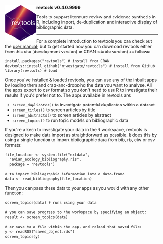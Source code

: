 <img align="left" height="120" src="https://github.com/mjwestgate/revtools_website/blob/master/assets/img/revtools_hex.png"><b>revtools v0.4.0.9999</b>

Tools to support literature review and evidence synthesis in R, including import, de-duplication and interactive display of bibliographic data.

---

For a complete introduction to revtools you can check out the [user manual](https://revtools.net/user_manual/1_introduction.html); but to get started now you can download revtools either from this site (development version) or CRAN (stable version) as follows:

```
install.packages("revtools") # install from CRAN
devtools::install_github("mjwestgate/revtools") # install from GitHub
library(revtools) # load
```

Once you've installed & loaded revtools, you can use any of the inbuilt apps by loading them and drag-and-dropping the data you want to analyse. All the apps export to csv format so you don't need to use R to investigate their results if you'd prefer not to. The apps available in revtools are:

- <code>screen_duplicates()</code> to investigate potential duplicates within a dataset
- <code>screen_titles()</code> to screen articles by title
- <code>screen_abstracts()</code> to screen articles by abstract
- <code>screen_topics()</code> to run topic models on bibliographic data

If you're a keen to investigate your data in the R workspace, revtools is designed to make data import as straightforward as possible. It does this by using a single function to import bibliographic data from bib, ris, ciw or csv formats:

```
file_location <- system.file("extdata",
  "avian_ecology_bibliography.ris",
  package = "revtools")

# to import bibliographic information into a data.frame
data <- read_bibliography(file_location)
```

Then you can pass these data to your apps as you would with any other function:
```
screen_topics(data) # runs using your data

# you can save progress to the workspace by specifying an object:
result <- screen_topics(data)

# or save to a file within the app, and reload that saved file:
y <- readRDS("saved_object.rds")
screen_topics(y)
```